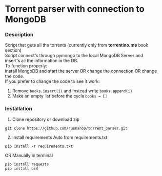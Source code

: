 # Torrent parser with connection to MongoDB

### Description
Script that gets all the torrents (currently only from **torrentino.me** book section) <br />
Script connect's through pymongo to the local MongoDB Server and insert's all the information in the DB. <br />
To function properly: <br />
install MongoDB and start the server OR change the connection OR change the code. <br />
If you prefer to change the code to see it work:
1. Remove ```books.insert(i)``` and instead write ```books.append(i)```
2. Make an empty list before the cycle ```books = []```

### Installation
1. Clone repository or download zip
```
git clone https://github.com/rusnano0/torrent_parser.git
```
2. Install requirements
Auto from requirements.txt
```
pip install -r requirements.txt
```
OR Manually in terminal
```
pip install requests
pip install bs4
```

